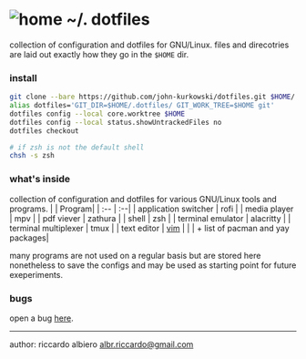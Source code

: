 # ![home](https://win98icons.alexmeub.com/icons/png/regedit-0.png) ~/. dotfiles

collection of configuration and dotfiles for GNU/Linux. files and direcotries are laid out exactly how they go in the `$HOME` dir.

### install
```bash
git clone --bare https://github.com/john-kurkowski/dotfiles.git $HOME/.dotfiles
alias dotfiles='GIT_DIR=$HOME/.dotfiles/ GIT_WORK_TREE=$HOME git'
dotfiles config --local core.worktree $HOME
dotfiles config --local status.showUntrackedFiles no
dotfiles checkout

# if zsh is not the default shell
chsh -s zsh
```

### what's inside 
collection of configuration and dotfiles for various GNU/Linux tools and programs.
|   | Program|
| :-- | :--|
| application switcher | rofi | 
| media player | mpv | 
| pdf viever | zathura | 
| shell | zsh | 
| terminal emulator | alacritty | 
| terminal multiplexer | tmux | 
| text editor | [vim](https://github.com/ricalbr/vim) | 
| | + list of pacman and yay packages|

many programs are not used on a regular basis but are stored here nonetheless to save the configs and may be used as starting point for future exeperiments.

### bugs
open a bug [here](https://github.com/ricalbr/.dotfiles/issues).

---
author: riccardo albiero albr.riccardo@gmail.com
